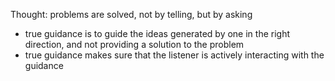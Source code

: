 Thought: problems are solved, not by telling, but by asking 
- true guidance is to guide the ideas generated by one in the right direction, and not providing a solution to the problem
- true guidance makes sure that the listener is actively interacting with the guidance
